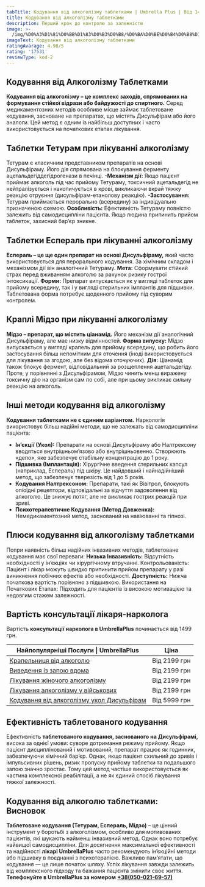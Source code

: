 ```yaml
---
tabTitle: Кодування від алкоголізму таблетками | Umbrella Plus | Від 1499 грн
title: Кодування від алкоголізму таблетками
description: Перший крок до контролю за залежністю
image: >-
  /img/%D0%A3%D1%81%D0%BB%D1%83%D0%B3%D0%B8/%D0%BA%D0%BE%D0%B4%D0%B8%D1%80%D0%BE%D0%B2%D0%B0%D0%BD%D0%B8%D0%B5%20%D0%BE%D1%82%20%D0%B0%D0%BB%D0%BA%D0%BE%D0%B3%D0%BE%D0%BB%D0%B8%D0%B7%D0%BC%D0%B0%20%D1%82%D0%B0%D0%B1%D0%BB%D0%B5%D1%82%D0%BA%D0%B0%D0%BC%D0%B8.jpg
imageText: Кодування від алкоголізму таблетками
ratingAvarage: 4.98/5
rating: '17531'
reviewType: kod-2
---
```


## Кодування від Алкоголізму Таблетками

**Кодування від алкоголізму – це комплекс заходів, спрямованих на формування стійкої відрази або байдужості до спиртного.** Серед медикаментозних методів особливе місце займає таблетоване кодування, засноване на препаратах, що містять Дисульфірам або його аналоги. Цей метод є одним із найбільш доступних і часто використовується на початкових етапах лікування.

## Таблетки Тетурам при лікуванні алкоголізму

Тетурам є класичним представником препаратів на основі Дисульфіраму. Його дія спрямована на блокування ферменту ацетальдегіддегідрогенази в печінці.
**-Механізм дії:** Якщо пацієнт приймає алкоголь під час прийому Тетураму, токсичний ацетальдегід не нейтралізується і накопичується в крові, викликаючи вкрай тяжку реакцію отруєння (дисульфірам-етанолову реакцію).
**-Застосування:** Тетурам приймається перорально (всередину) за індивідуально призначеною схемою.
**Особливість:** Ефективність Тетураму повністю залежить від самодисципліни пацієнта. Якщо людина припинить прийом таблеток, захисний бар’єр зникне.

## Таблетки Еспераль при лікуванні алкоголізму

**Еспераль – це ще один препарат на основі Дисульфіраму,** який часто використовується для перорального кодування. За хімічним складом і механізмом дії він аналогічний Тетураму.
**Мета:** Сформувати стійкий страх перед вживанням алкоголю за рахунок ризику гострої інтоксикації.
**Форми:** Препарат випускається як у вигляді таблеток для прийому всередину, так і у вигляді стерильних імплантів для підшивки. Таблетована форма потребує щоденного прийому під суворим контролем.

## Краплі Мідзо при лікуванні алкоголізму

**Мідзо – препарат, що містить ціанамід.** Його механізм дії аналогічний Дисульфіраму, але має низку відмінностей.
**Форма випуску:** Мідзо випускається у вигляді крапель для прийому всередину, що робить його застосування більш непомітним для оточення (іноді використовується для лікування за згодою, але без відома оточуючих).
**Дія:** Ціанамід також блокує фермент, відповідальний за розщеплення ацетальдегіду. Проте, у порівнянні з Дисульфірамом, Мідзо чинить менш виражену токсичну дію на організм сам по собі, але при цьому викликає сильну реакцію на алкоголь.

## Інші методи кодування від алкоголізму

**Кодування таблетками не є єдиним варіантом.** Наркологія використовує більш надійні методи, що не залежать від самодисципліни пацієнта:

* **Ін’єкції (Укол):** Препарати на основі Дисульфіраму або Налтрексону вводяться внутрішньом’язово або внутрішньовенно. Створюють «депо», яке забезпечує стабільну концентрацію до 1 року.
* **Підшивка (Імплантація):** Хірургічне введення стерильних капсул (наприклад, Еспераль) під шкіру. Це найдовший і найнадійніший метод, що забезпечує тверезість від 1 до 5 років.
* **Кодування Налтрексоном:** Препарати, такі як Вівітрол, блокують опіоїдні рецептори, відповідальні за відчуття задоволення від алкоголю. Це знижує потяг, але не викликає гострих реакцій при зриві.
* **Психотерапевтичне Кодування (Метод Довженка):** Немедикаментозний метод, заснований на навіюванні та гіпнозі.

## Плюси кодування від алкоголізму таблетками

Попри наявність більш надійних інвазивних методів, таблетоване кодування має свої переваги:
**Низька Інвазивність:** Відсутність необхідності у ін’єкціях чи хірургічному втручанні.
Контрольованість: Пацієнт і лікар можуть швидко припинити прийом препарату у разі виникнення побічних ефектів або необхідності.
**Доступність:** Нижча початкова вартість порівняно з підшивкою.
Використання на Початкових Етапах: Підходить для пацієнтів із високою мотивацією та недовгим стажем залежності.

## Вартість консультації лікаря-нарколога

Вартість **консультації нарколога в UmbrellaPlus** починається від 1499 грн.

| Найпопулярніші Послуги \| UmbrellaPlus                                                          | Ціна         |
| ----------------------------------------------------------------------------------------------- | ------------ |
| [Крапельниця від алкоголю](kapelnica-ot-alkogolia-UmbrellaPlus-ua)                              | Від 2199 грн |
| [Виведення із запою вдома](Vivod-iz-zapoia-na-domy-UmbrellaPlus-ua)                             | Від 2199 грн |
| [Лікування жіночого алкоголізму](lechenie-jenskogo-alkogolizma-umbrellaplus-ua)                 | Від 2199 грн |
| [Лікування алкоголізму у військових](lechenie-alkogolizma-voenim-ua)                            | Від 2199 грн |
| [Кодування від алкоголізму укол Дисульфірам](kodirovka-ot-alkogolia-disulfiram-umbrellaplus-ua) | Від 5999 грн |

## Ефективність таблетованого кодування

Ефективність **таблетованого кодування, заснованого на Дисульфірамі,** висока за однієї умови: суворе дотримання режиму прийому.
Якщо пацієнт дисциплінований і мотивований, препарат працює як годинник, забезпечуючи хімічний бар’єр. Однак, якщо пацієнт схильний до зривів і імпульсивних рішень, ризик пропуску прийому таблетки та подальшого запою значно зростає. Тому цей метод частіше використовується як частина комплексної реабілітації, а не як єдиний спосіб лікування тяжкої залежності.

## Кодування від алкоголю таблетками: Висновок

**Таблетоване кодування (Тетурам, Еспераль, Мідзо)** – це цінний інструмент у боротьбі з алкоголізмом, особливо для мотивованих пацієнтів, які шукають найменш інвазивний метод. Однак воно потребує найвищої самодисципліни.
Для досягнення максимальної ефективності та надійності **лікарі UmbrellaPlus** часто рекомендують ін’єкційні методи або підшивку в поєднанні з психотерапією. Важливо пам’ятати, що кодування — це лише початок шляху. Успіх лікування завжди залежить від комплексного підходу та бажання пацієнта змінити своє життя.
**Телефонуйте в UmbrellaPlus за номером** **[+38(050-021-69-57)](tel:0500216957)**
